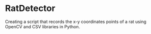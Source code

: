 # RatDetector

Creating a script that records the x-y coordinates points of a rat using OpenCV and CSV libraries in Python.



